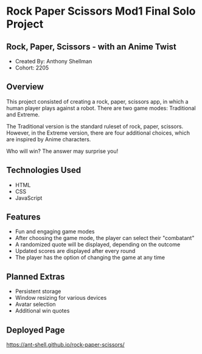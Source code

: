 # Rock Paper Scissors Mod1 Final Solo Project

## Rock, Paper, Scissors - with an Anime Twist

- Created By: Anthony Shellman
- Cohort: 2205

## Overview
This project consisted of creating a rock, paper, scissors app, in which a human player plays against a robot.
There are two game modes: Traditional and Extreme.

The Traditional version is the standard ruleset of rock, paper, scissors. However, in the Extreme version,
there are four additional choices, which are inspired by Anime characters.

Who will win? The answer may surprise you!

## Technologies Used
- HTML
- CSS
- JavaScript

## Features
- Fun and engaging game modes
- After choosing the game mode, the player can select their "combatant"
- A randomized quote will be displayed, depending on the outcome
- Updated scores are displayed after every round
- The player has the option of changing the game at any time

## Planned Extras
- Persistent storage
- Window resizing for various devices
- Avatar selection
- Additional win quotes

## Deployed Page
https://ant-shell.github.io/rock-paper-scissors/
